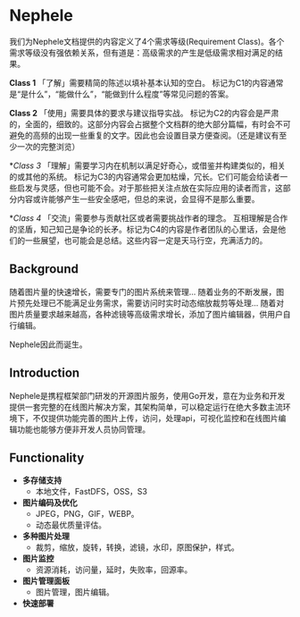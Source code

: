 # Nephele

我们为Nephele文档提供的内容定义了4个需求等级(Requirement Class)。各个需求等级没有强依赖关系，但有道是：高级需求的产生是低级需求相对满足的结果。

**Class 1** 
「了解」需要精简的陈述以填补基本认知的空白。
标记为C1的内容通常是“是什么”，“能做什么”，“能做到什么程度”等常见问题的答案。

**Class 2** 
「使用」需要具体的要求与建议指导实战。
标记为C2的内容会是严肃的，全面的，细致的。这部分内容会占据整个文档群的绝大部分篇幅，有时会不可避免的高频的出现一些重复的文字。因此也会设置目录方便查阅。（还是建议有至少一次的完整浏览）

**Class 3* 
「理解」需要学习内在机制以满足好奇心，或借鉴并构建类似的，相关的或其他的系统。
标记为C3的内容通常会更加枯燥，冗长。它们可能会给读者一些启发与灵感，但也可能不会。对于那些把关注点放在实际应用的读者而言，这部分内容或许能够产生一些安全感吧，但总的来说，会显得不是那么重要。

**Class 4* 
「交流」需要参与贡献社区或者需要挑战作者的理念。
互相理解是合作的坚盾，知己知己是争论的长矛。标记为C4的内容是作者团队的心里话，会是他们的一些展望，也可能会是总结。这些内容一定是天马行空，充满活力的。


## Background

随着图片量的快速增长，需要专门的图片系统来管理...
随着业务的不断发展，图片预先处理已不能满足业务需求，需要访问时实时动态缩放裁剪等处理...
随着对图片质量要求越来越高，各种滤镜等高级需求增长，添加了图片编辑器，供用户自行编辑。

Nephele因此而诞生。

## Introduction

Nephele是携程框架部门研发的开源图片服务，使用Go开发，意在为业务和开发提供一套完整的在线图片解决方案，其架构简单，可以稳定运行在绝大多数主流环境下，不仅提供功能完善的图片上传，访问，处理api，可视化监控和在线图片编辑功能也能够方便非开发人员协同管理。

## Functionality
  * **多存储支持**
  	* 本地文件，FastDFS，OSS，S3
  * **图片编码及优化**
  	* JPEG，PNG，GIF，WEBP。
  	* 动态最优质量评估。
  * **多种图片处理**
  	* 裁剪，缩放，旋转，转换，滤镜，水印，原图保护，样式。
  * **图片监控**
  	* 资源消耗，访问量，延时，失败率，回源率。
  * **图片管理面板**
  	* 图片管理，图片编辑。  
  * **快速部署** 		
  	  	
  	
  	
  	
  	
